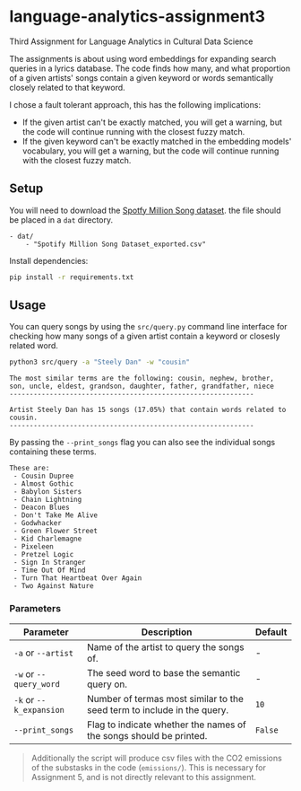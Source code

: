 # language-analytics-assignment3
Third Assignment for Language Analytics in Cultural Data Science

The assignments is about using word embeddings for expanding search queries in a lyrics database.
The code finds how many, and what proportion of a given artists' songs contain a given keyword or words semantically closely related to that keyword.

I chose a fault tolerant approach, this has the following implications:
 - If the given artist can't be exactly matched, you will get a warning, but the code will continue running with the closest fuzzy match. 
 - If the given keyword can't be exactly matched in the embedding models' vocabulary, you will get a warning, but the code will continue running with the closest fuzzy match. 

## Setup

You will need to download the [Spotfy Million Song dataset](https://www.kaggle.com/datasets/joebeachcapital/57651-spotify-songs).
the file should be placed in a `dat` directory.

```
- dat/
    - "Spotify Million Song Dataset_exported.csv"
```

Install dependencies:

```bash
pip install -r requirements.txt
```

## Usage

You can query songs by using the `src/query.py` command line interface for checking how many songs of a given artist contain a keyword or closesly related word.

```bash
python3 src/query -a "Steely Dan" -w "cousin"
```
```
The most similar terms are the following: cousin, nephew, brother, son, uncle, eldest, grandson, daughter, father, grandfather, niece
-------------------------------------------------------------

Artist Steely Dan has 15 songs (17.05%) that contain words related to cousin.
-------------------------------------------------------------
```

By passing the `--print_songs` flag you can also see the individual songs containing these terms.

```
These are: 
 - Cousin Dupree
 - Almost Gothic
 - Babylon Sisters
 - Chain Lightning
 - Deacon Blues
 - Don't Take Me Alive
 - Godwhacker
 - Green Flower Street
 - Kid Charlemagne
 - Pixeleen
 - Pretzel Logic
 - Sign In Stranger
 - Time Out Of Mind
 - Turn That Heartbeat Over Again
 - Two Against Nature
```

### Parameters

| Parameter | Description | Default |
| - | - | - |
| `-a` or `--artist` | Name of the artist to query the songs of. | - |
| `-w` or `--query_word` | The seed word to base the semantic query on. | - |
| `-k` or `--k_expansion` | Number of termas most similar to the seed term to include in the query. | `10` |
| `--print_songs` | Flag to indicate whether the names of the songs should be printed. | `False` |

> Additionally the script will produce csv files with the CO2 emissions of the substasks in the code (`emissions/`).
> This is necessary for Assignment 5, and is not directly relevant to this assignment.
